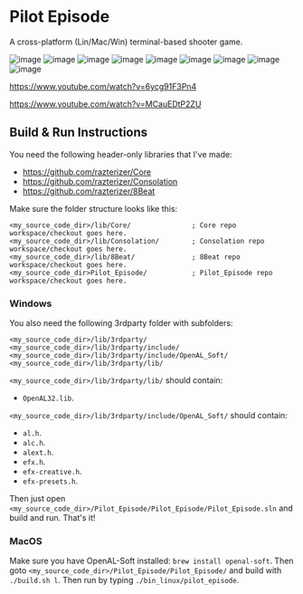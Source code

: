 # Pilot Episode
A cross-platform (Lin/Mac/Win) terminal-based shooter game.

![image](https://github.com/razterizer/Pilot_Episode/assets/32767250/9b596d5c-e128-4dba-8fb5-02e9b3d8f412)
![image](https://github.com/razterizer/Pilot_Episode/assets/32767250/1a5f06e8-130b-4e6b-a96c-915e61bcd73d)
![image](https://github.com/razterizer/Pilot_Episode/assets/32767250/d8cba740-fe6e-4d59-9c9f-308a0bb40d67)
![image](https://github.com/razterizer/Pilot_Episode/assets/32767250/abd78df7-7314-43a2-8ef6-0270dc979575)
![image](https://github.com/razterizer/Pilot_Episode/assets/32767250/89a0443d-8d90-4630-aa8a-5c84b774e8f8)
![image](https://github.com/razterizer/Pilot_Episode/assets/32767250/e46094ff-bb92-43da-ba7d-28eb5a3c5730)
![image](https://github.com/razterizer/Pilot_Episode/assets/32767250/7230fefa-5b50-4107-9a73-d274c1d629c2)
![image](https://github.com/razterizer/Pilot_Episode/assets/32767250/16977fe1-330b-4b41-bfc3-5793161034f4)
![image](https://github.com/razterizer/Pilot_Episode/assets/32767250/18ba7d45-6b5c-42ba-9cce-c233609ce947)

https://www.youtube.com/watch?v=6ycg91F3Pn4

https://www.youtube.com/watch?v=MCauEDtP2ZU


## Build & Run Instructions

You need the following header-only libraries that I've made:
* https://github.com/razterizer/Core
* https://github.com/razterizer/Consolation
* https://github.com/razterizer/8Beat

Make sure the folder structure looks like this:
```
<my_source_code_dir>/lib/Core/               ; Core repo workspace/checkout goes here.
<my_source_code_dir>/lib/Consolation/        ; Consolation repo workspace/checkout goes here.
<my_source_code_dir>/lib/8Beat/              ; 8Beat repo workspace/checkout goes here.
<my_source_code_dir>Pilot_Episode/           ; Pilot_Episode repo workspace/checkout goes here.
```
### Windows

You also need the following 3rdparty folder with subfolders:
```
<my_source_code_dir>/lib/3rdparty/
<my_source_code_dir>/lib/3rdparty/include/
<my_source_code_dir>/lib/3rdparty/include/OpenAL_Soft/
<my_source_code_dir>/lib/3rdparty/lib/
```

`<my_source_code_dir>/lib/3rdparty/lib/` should contain:
* `OpenAL32.lib`.

`<my_source_code_dir>/lib/3rdparty/include/OpenAL_Soft/` should contain:
* `al.h`.
* `alc.h`.
* `alext.h`.
* `efx.h`.
* `efx-creative.h`.
* `efx-presets.h`.

Then just open `<my_source_code_dir>/Pilot_Episode/Pilot_Episode/Pilot_Episode.sln` and build and run. That's it!

### MacOS

Make sure you have OpenAL-Soft installed: `brew install openal-soft`.
Then goto `<my_source_code_dir>/Pilot_Episode/Pilot_Episode/` and build with `./build.sh l`.
Then run by typing `./bin_linux/pilot_episode`.

